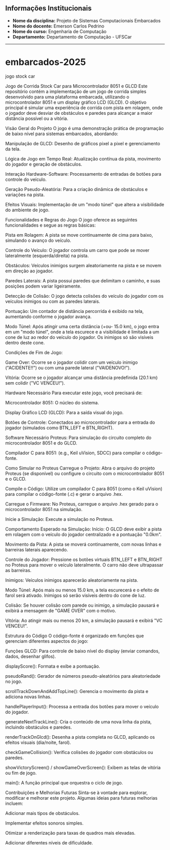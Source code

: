 ## Informações Institucionais

- **Nome da disciplina:** Projeto de Sistemas Computacionais Embarcados  
- **Nome do docente:** Emerson Carlos Pedrino  
- **Nome do curso:** Engenharia de Computação  
- **Departamento:** Departamento de Computação - UFSCar  

---

# embarcados-2025
jogo stock car

Jogo de Corrida Stock Car para Microcontrolador 8051 e GLCD
Este repositório contém a implementação de um jogo de corrida simples desenvolvido para uma plataforma embarcada, utilizando o microcontrolador 8051 e um display gráfico LCD (GLCD). O objetivo principal é simular uma experiência de corrida com pista em rolagem, onde o jogador deve desviar de obstáculos e paredes para alcançar a maior distância possível ou a vitória.

Visão Geral do Projeto
O jogo é uma demonstração prática de programação de baixo nível para sistemas embarcados, abordando:

Manipulação de GLCD: Desenho de gráficos pixel a pixel e gerenciamento da tela.

Lógica de Jogo em Tempo Real: Atualização contínua da pista, movimento do jogador e geração de obstáculos.

Interação Hardware-Software: Processamento de entradas de botões para controle do veículo.

Geração Pseudo-Aleatória: Para a criação dinâmica de obstáculos e variações na pista.

Efeitos Visuais: Implementação de um "modo túnel" que altera a visibilidade do ambiente de jogo.

Funcionalidades e Regras do Jogo
O jogo oferece as seguintes funcionalidades e segue as regras básicas:

Pista em Rolagem: A pista se move continuamente de cima para baixo, simulando o avanço do veículo.

Controle do Veículo: O jogador controla um carro que pode se mover lateralmente (esquerda/direita) na pista.

Obstáculos: Veículos inimigos surgem aleatoriamente na pista e se movem em direção ao jogador.

Paredes Laterais: A pista possui paredes que delimitam o caminho, e suas posições podem variar ligeiramente.

Detecção de Colisão: O jogo detecta colisões do veículo do jogador com os veículos inimigos ou com as paredes laterais.

Pontuação: Um contador de distância percorrida é exibido na tela, aumentando conforme o jogador avança.

Modo Túnel: Após atingir uma certa distância (+ou- 15.0 km), o jogo entra em um "modo túnel", onde a tela escurece e a visibilidade é limitada a um cone de luz ao redor do veículo do jogador. Os inimigos só são visíveis dentro deste cone.

Condições de Fim de Jogo:

Game Over: Ocorre se o jogador colidir com um veículo inimigo ("ACIDENTE!!") ou com uma parede lateral ("VAIDENOVO!").

Vitória: Ocorre se o jogador alcançar uma distância predefinida (20.1 km) sem colidir ("VC VENCEU!").

Hardware Necessário
Para executar este jogo, você precisará de:

Microcontrolador 8051: O núcleo do sistema.

Display Gráfico LCD (GLCD): Para a saída visual do jogo.

Botões de Controle: Conectados ao microcontrolador para a entrada do jogador (simulados como BTN_LEFT e BTN_RIGHT).

Software Necessário
Proteus: Para simulação do circuito completo do microcontrolador 8051 e do GLCD.

Compilador C para 8051: (e.g., Keil uVision, SDCC) para compilar o código-fonte.

Como Simular no Proteus
Carregue o Projeto: Abra o arquivo do projeto Proteus (se disponível) ou configure o circuito com o microcontrolador 8051 e o GLCD.

Compile o Código: Utilize um compilador C para 8051 (como o Keil uVision) para compilar o código-fonte (.c) e gerar o arquivo .hex.

Carregue o Firmware: No Proteus, carregue o arquivo .hex gerado para o microcontrolador 8051 na simulação.

Inicie a Simulação: Execute a simulação no Proteus.

Comportamento Esperado na Simulação:
Início: O GLCD deve exibir a pista em rolagem com o veículo do jogador centralizado e a pontuação "0.0km".

Movimento da Pista: A pista se moverá continuamente, com novas linhas e barreiras laterais aparecendo.

Controle do Jogador: Pressione os botões virtuais BTN_LEFT e BTN_RIGHT no Proteus para mover o veículo lateralmente. O carro não deve ultrapassar as barreiras.

Inimigos: Veículos inimigos aparecerão aleatoriamente na pista.

Modo Túnel: Após mais ou menos 15.0 km, a tela escurecerá e o efeito de farol será ativado. Inimigos só serão visíveis dentro do cone de luz.

Colisão: Se houver colisão com parede ou inimigo, a simulação pausará e exibirá a mensagem de "GAME OVER" com o motivo.

Vitória: Ao atingir mais ou menos 20 km, a simulação pausará e exibirá "VC VENCEU!".

Estrutura do Código
O código-fonte é organizado em funções que gerenciam diferentes aspectos do jogo:

Funções GLCD: Para controle de baixo nível do display (enviar comandos, dados, desenhar glifos).

displayScore(): Formata e exibe a pontuação.

pseudoRand(): Gerador de números pseudo-aleatórios para aleatoriedade no jogo.

scrollTrackDownAndAddTopLine(): Gerencia o movimento da pista e adiciona novas linhas.

handlePlayerInput(): Processa a entrada dos botões para mover o veículo do jogador.

generateNextTrackLine(): Cria o conteúdo de uma nova linha da pista, incluindo obstáculos e paredes.

renderTrackOnGlcd(): Desenha a pista completa no GLCD, aplicando os efeitos visuais (dia/noite, farol).

checkGameCollision(): Verifica colisões do jogador com obstáculos ou paredes.

showVictoryScreen() / showGameOverScreen(): Exibem as telas de vitória ou fim de jogo.

main(): A função principal que orquestra o ciclo de jogo.

Contribuições e Melhorias Futuras
Sinta-se à vontade para explorar, modificar e melhorar este projeto. Algumas ideias para futuras melhorias incluem:

Adicionar mais tipos de obstáculos.

Implementar efeitos sonoros simples.

Otimizar a renderização para taxas de quadros mais elevadas.

Adicionar diferentes níveis de dificuldade.
